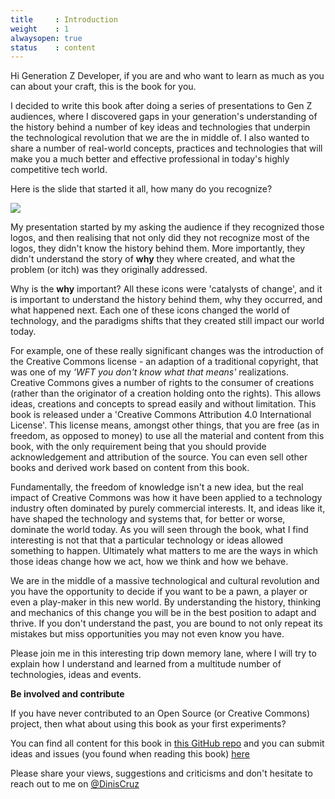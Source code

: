 ```yaml
---
title     : Introduction
weight    : 1
alwaysopen: true
status    : content
---
```


Hi Generation Z Developer, if you are and who want to learn as much as you can about your craft, this is the book for you.

I decided to write this book after doing a series of presentations to Gen Z audiences, where I discovered gaps in your generation's understanding of the history behind a number of key ideas and technologies that underpin the technological revolution that we are the in middle of. I also wanted to share a number of real-world concepts, practices and technologies that will make you a much better and effective professional in today's highly competitive tech world. 

Here is the slide that started it all, how many do you recognize?

![](/images/list-of-icons.png)

My presentation started by my asking the audience if they recognized those logos, and then realising that not only did they not recognize most of the logos, they didn't know the history behind them. More importantly, they didn't understand the story of **why** they where created, and what the problem (or itch) was they originally addressed.

Why is the **why** important? All these icons were 'catalysts of change', and it is important to understand the history behind them, why they occurred, and what happened next. Each one of these icons changed the world of technology, and the paradigms shifts that they created still impact our world today.

For example, one of these really significant changes was the introduction of the Creative Commons license - an adaption of a traditional copyright, that was one of my _'WFT you don't know what that means'_ realizations. Creative Commons gives a number of rights to the consumer of creations (rather than the originator of a creation holding onto the rights). This allows ideas, creations and concepts to spread easily and without limitation. This book is released under a 'Creative Commons Attribution 4.0 International License'. This license means, amongst other things, that you are free (as in freedom, as opposed to money) to use all the material and content from this book, with the only requirement being that you should provide acknowledgement and attribution of the source. You can even sell other books and derived work based on content from this book.

Fundamentally, the freedom of knowledge isn't a new idea, but the real impact of Creative Commons was how it have been applied to a technology industry often dominated by purely commercial interests. It, and ideas like it, have shaped the technology and systems that, for better or worse, dominate the world today. As you will seen through the book, what I find interesting is not that that a particular technology or ideas allowed something to happen. Ultimately what matters to me are the ways in which those ideas change how we act, how we think and how we behave.

We are in the middle of a massive technological and cultural revolution and you have the opportunity to decide if you want to be a pawn, a player or even a play-maker in this new world. By understanding the history, thinking and mechanics of this change you will be in the best position to adapt and thrive. If you don't understand the past, you are bound to not only repeat its mistakes but miss opportunities you may not even know you have.

Please join me in this interesting trip down memory lane, where I will try to explain how I understand and learned from a multitude number of technologies, ideas and events.

**Be involved and contribute**

If you have never contributed to an Open Source (or Creative Commons) project, then what about using this book as your first experiments?

You can find all content for this book in [this GitHub repo](https://github.com/DinisCruz/Book_Generation_Z_Developer) and you can submit ideas and issues (you found when reading this book) [here](https://github.com/DinisCruz/Book_Generation_Z_Developer/issues)

Please share your views, suggestions and criticisms and don't hesitate to reach out to me on [@DinisCruz](https://twitter.com/DinisCruz)


